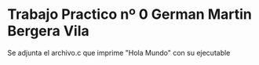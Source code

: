 # Trabajo Practico nº 0 German Martin Bergera Vila

Se adjunta el archivo.c que imprime "Hola Mundo" con su ejecutable

